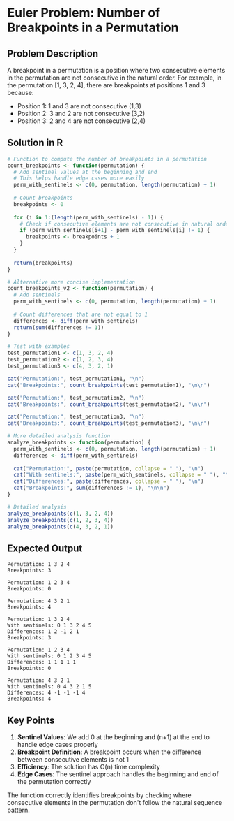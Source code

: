 # Euler Problem: Number of Breakpoints in a Permutation

## Problem Description

A breakpoint in a permutation is a position where two consecutive elements in the permutation are not consecutive in the natural order. For example, in the permutation [1, 3, 2, 4], there are breakpoints at positions 1 and 3 because:
- Position 1: 1 and 3 are not consecutive (1,3) 
- Position 2: 3 and 2 are not consecutive (3,2)
- Position 3: 2 and 4 are not consecutive (2,4)

## Solution in R

```r
# Function to compute the number of breakpoints in a permutation
count_breakpoints <- function(permutation) {
  # Add sentinel values at the beginning and end
  # This helps handle edge cases more easily
  perm_with_sentinels <- c(0, permutation, length(permutation) + 1)
  
  # Count breakpoints
  breakpoints <- 0
  
  for (i in 1:(length(perm_with_sentinels) - 1)) {
    # Check if consecutive elements are not consecutive in natural order
    if (perm_with_sentinels[i+1] - perm_with_sentinels[i] != 1) {
      breakpoints <- breakpoints + 1
    }
  }
  
  return(breakpoints)
}

# Alternative more concise implementation
count_breakpoints_v2 <- function(permutation) {
  # Add sentinels
  perm_with_sentinels <- c(0, permutation, length(permutation) + 1)
  
  # Count differences that are not equal to 1
  differences <- diff(perm_with_sentinels)
  return(sum(differences != 1))
}

# Test with examples
test_permutation1 <- c(1, 3, 2, 4)
test_permutation2 <- c(1, 2, 3, 4)
test_permutation3 <- c(4, 3, 2, 1)

cat("Permutation:", test_permutation1, "\n")
cat("Breakpoints:", count_breakpoints(test_permutation1), "\n\n")

cat("Permutation:", test_permutation2, "\n")
cat("Breakpoints:", count_breakpoints(test_permutation2), "\n\n")

cat("Permutation:", test_permutation3, "\n")
cat("Breakpoints:", count_breakpoints(test_permutation3), "\n\n")

# More detailed analysis function
analyze_breakpoints <- function(permutation) {
  perm_with_sentinels <- c(0, permutation, length(permutation) + 1)
  differences <- diff(perm_with_sentinels)
  
  cat("Permutation:", paste(permutation, collapse = " "), "\n")
  cat("With sentinels:", paste(perm_with_sentinels, collapse = " "), "\n")
  cat("Differences:", paste(differences, collapse = " "), "\n")
  cat("Breakpoints:", sum(differences != 1), "\n\n")
}

# Detailed analysis
analyze_breakpoints(c(1, 3, 2, 4))
analyze_breakpoints(c(1, 2, 3, 4))
analyze_breakpoints(c(4, 3, 2, 1))
```

## Expected Output

```
Permutation: 1 3 2 4 
Breakpoints: 3 

Permutation: 1 2 3 4 
Breakpoints: 0 

Permutation: 4 3 2 1 
Breakpoints: 4 

Permutation: 1 3 2 4 
With sentinels: 0 1 3 2 4 5 
Differences: 1 2 -1 2 1 
Breakpoints: 3 

Permutation: 1 2 3 4 
With sentinels: 0 1 2 3 4 5 
Differences: 1 1 1 1 1 
Breakpoints: 0 

Permutation: 4 3 2 1 
With sentinels: 0 4 3 2 1 5 
Differences: 4 -1 -1 -1 4 
Breakpoints: 4 
```

## Key Points

1. **Sentinel Values**: We add 0 at the beginning and (n+1) at the end to handle edge cases properly
2. **Breakpoint Definition**: A breakpoint occurs when the difference between consecutive elements is not 1
3. **Efficiency**: The solution has O(n) time complexity
4. **Edge Cases**: The sentinel approach handles the beginning and end of the permutation correctly

The function correctly identifies breakpoints by checking where consecutive elements in the permutation don't follow the natural sequence pattern.

